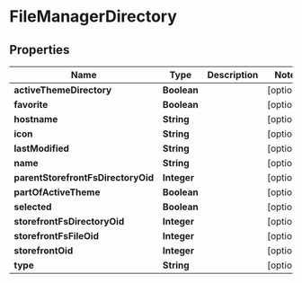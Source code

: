 

# FileManagerDirectory


## Properties

| Name | Type | Description | Notes |
|------------ | ------------- | ------------- | -------------|
|**activeThemeDirectory** | **Boolean** |  |  [optional] |
|**favorite** | **Boolean** |  |  [optional] |
|**hostname** | **String** |  |  [optional] |
|**icon** | **String** |  |  [optional] |
|**lastModified** | **String** |  |  [optional] |
|**name** | **String** |  |  [optional] |
|**parentStorefrontFsDirectoryOid** | **Integer** |  |  [optional] |
|**partOfActiveTheme** | **Boolean** |  |  [optional] |
|**selected** | **Boolean** |  |  [optional] |
|**storefrontFsDirectoryOid** | **Integer** |  |  [optional] |
|**storefrontFsFileOid** | **Integer** |  |  [optional] |
|**storefrontOid** | **Integer** |  |  [optional] |
|**type** | **String** |  |  [optional] |



